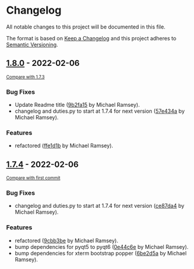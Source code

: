 # Changelog
All notable changes to this project will be documented in this file.

The format is based on [Keep a Changelog](http://keepachangelog.com/en/1.0.0/)
and this project adheres to [Semantic Versioning](http://semver.org/spec/v2.0.0.html).

<!-- insertion marker -->
## [1.8.0](https://github.com/meramsey/wizardwebssh/releases/tag/1.8.0) - 2022-02-06

<small>[Compare with 1.7.3](https://github.com/meramsey/wizardwebssh/compare/1.7.3...1.8.0)</small>

### Bug Fixes
- Update Readme title ([9b2fa15](https://github.com/meramsey/wizardwebssh/commit/9b2fa158dd4ec31abff87c3179baef2bfd2fa0bb) by Michael Ramsey).
- changelog and duties.py to start at 1.7.4 for next version ([57e434a](https://github.com/meramsey/wizardwebssh/commit/57e434ac53e36001e4875473ac941b1e8b33f9c9) by Michael Ramsey).

### Features
- refactored ([ffe1d1b](https://github.com/meramsey/wizardwebssh/commit/ffe1d1b6d971971509be513a1d8d9ceebfc70e5b) by Michael Ramsey).


## [1.7.4](https://github.com/meramsey/wizardwebssh/releases/tag/1.7.4) - 2022-02-06

<small>[Compare with first commit](https://github.com/meramsey/wizardwebssh/compare/d24e6f4b4078969950c70b1e0d2626f90bf1cd05...1.7.4)</small>

### Bug Fixes
- changelog and duties.py to start at 1.7.4 for next version ([ce87da4](https://github.com/meramsey/wizardwebssh/commit/ce87da440f9d1e9a7a5be12f97fada66461172b6) by Michael Ramsey).

### Features
- refactored ([9cbb3be](https://github.com/meramsey/wizardwebssh/commit/9cbb3be4c2bfa307c8fe938ae0cdcce6bbbf5758) by Michael Ramsey).
- bump dependencies for pyqt5 to pyqt6 ([0e44c6e](https://github.com/meramsey/wizardwebssh/commit/0e44c6e9b2eead7509d2a1715f39fd8d7bfb04c0) by Michael Ramsey).
- bump dependencies for xterm bootstrap popper ([6be2d5a](https://github.com/meramsey/wizardwebssh/commit/6be2d5a2e15a70a81d7000eb2e14626ea478e6bc) by Michael Ramsey).
